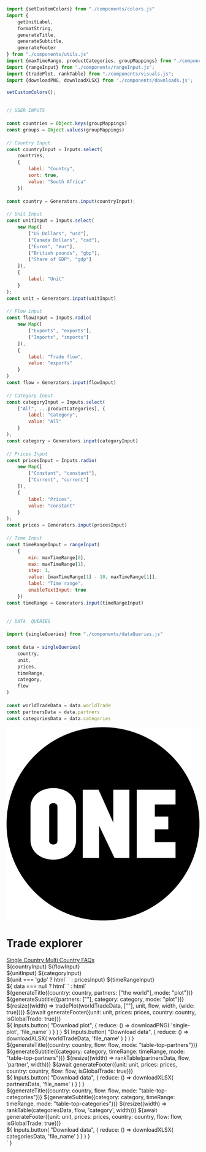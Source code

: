```js
import {setCustomColors} from "./components/colors.js"
import {
    getUnitLabel, 
    formatString, 
    generateTitle,
    generateSubtitle, 
    generateFooter
} from "./components/utils.js"
import {maxTimeRange, productCategories, groupMappings} from "./components/inputValues.js";
import {rangeInput} from "./components/rangeInput.js";
import {tradePlot, rankTable} from "./components/visuals.js";
import {downloadPNG, downloadXLSX} from './components/downloads.js';
```

```js 
setCustomColors();
```

```js

// USER INPUTS

const countries = Object.keys(groupMappings)
const groups = Object.values(groupMappings)

// Country Input
const countryInput = Inputs.select(
    countries,
    {
        label: "Country",
        sort: true,
        value: "South Africa"
    })

const country = Generators.input(countryInput);

// Unit Input
const unitInput = Inputs.select(
    new Map([
        ["US Dollars", "usd"],
        ["Canada Dollars", "cad"],
        ["Euros", "eur"],
        ["British pounds", "gbp"],
        ["Share of GDP", "gdp"]
    ]),
    {
        label: "Unit"
    }
);
const unit = Generators.input(unitInput)

// Flow input
const flowInput = Inputs.radio(
    new Map([
        ["Exports", "exports"],
        ["Imports", "imports"]
    ]),
    {
        label: "Trade flow",
        value: "exports"
    }
)
const flow = Generators.input(flowInput)

// Category Input
const categoryInput = Inputs.select(
    ["All", ...productCategories], {
        label: "Category",
        value: "All"
    }
);
const category = Generators.input(categoryInput)

// Prices Input
const pricesInput = Inputs.radio(
    new Map([
        ["Constant", "constant"],
        ["Current", "current"]
    ]),
    {
        label: "Prices",
        value: "constant"
    }
);
const prices = Generators.input(pricesInput)

// Time Input
const timeRangeInput = rangeInput(
    {
        min: maxTimeRange[0],
        max: maxTimeRange[1],
        step: 1,
        value: [maxTimeRange[1] - 10, maxTimeRange[1]],
        label: "Time range",
        enableTextInput: true
    })
const timeRange = Generators.input(timeRangeInput)

```

```js

// DATA  QUERIES

import {singleQueries} from "./components/dataQueries.js"

const data = singleQueries(
    country, 
    unit, 
    prices, 
    timeRange, 
    category,
    flow
)

const worldTradeData = data.worldTrade
const partnersData = data.partners
const categoriesData = data.categories

```

<div class="title-container">
    <div class="title-logo">
        <a href="https://data.one.org/" target="_blank">
            <img src="./ONE-logo-black.png" alt="A black circle with ONE written in white thick letters.">
        </a>
    </div>
    <h1 class="title-text">
        Trade explorer
    </h1>
</div>

<div class="header card">
    <a class="view-button active" href="./">
         Single Country
    </a>
    <a class="view-button" href="./multi">
        Multi Country
    </a>
    <a class="view-button" href="./faqs">
        FAQs
    </a>
</div>

<div class="card settings">
    <div class="settings-group">
        ${countryInput}
        ${flowInput}
    </div>
    <div class="settings-group">
        ${unitInput}
        ${categoryInput}
    </div>
    <div class="settings-group">
        ${unit === 'gdp' ? html` ` : pricesInput}
        ${timeRangeInput}
    </div>
</div>
    ${
        data === null
        ? html` `
        : html`
            <div class="card">
                <div class="plot-container wide" id="single-plot">
                    ${generateTitle({country: country, partners: ["the world"], mode: "plot"})}
                    ${generateSubtitle({partners: [""], category: category, mode: "plot"})}
                    ${resize((width) => tradePlot(worldTradeData, [""], unit, flow, width, {wide: true}))}
                    ${await generateFooter({unit: unit, prices: prices, country: country, isGlobalTrade: true})}
                </div>
                <div class="download-panel">
                    ${
                        Inputs.button(
                            "Download plot", {
                                reduce: () => downloadPNG(
                                    'single-plot',
                                    'file_name'
                                )
                            }
                        )
                    }
                    ${
                        Inputs.button(
                            "Download data", {
                                reduce: () => downloadXLSX(
                                    worldTradeData,
                                    'file_name'
                                )
                            }
                        )
                    }
                </div>
            </div>
            <div class="grid grid-cols-2">
                <div class="card">
                    <div class="plot-container">
                        ${generateTitle({country: country, flow: flow, mode: "table-top-partners"})}
                        ${generateSubtitle({category: category, timeRange: timeRange, mode: "table-top-partners"})}
                        ${resize((width) => rankTable(partnersData, flow, 'partner', width))}
                        ${await generateFooter({unit: unit, prices: prices, country: country, flow: flow, isGlobalTrade: true})}
                    </div>
                    <div class="download-panel">
                        ${
                            Inputs.button(
                                "Download data", {
                                    reduce: () => downloadXLSX(
                                        partnersData,
                                        'file_name'
                                    )
                                }
                            )
                        }
                    </div>
                </div>
                <div class="card">
                    <div class="plot-container">
                        ${generateTitle({country: country, flow: flow, mode: "table-top-categories"})}
                        ${generateSubtitle({category: category, timeRange: timeRange, mode: "table-top-categories"})}
                        ${resize((width) => rankTable(categoriesData, flow, 'category', width))}
                        ${await generateFooter({unit: unit, prices: prices, country: country, flow: flow, isGlobalTrade: true})}
                    </div>
                    <div class="download-panel">
                        ${
                            Inputs.button(
                                "Download data", {
                                    reduce: () => downloadXLSX(
                                        categoriesData,
                                        'file_name'
                                    )
                                }
                            )
                        }
                    </div>
                </div>
            </div>
        `
    }
